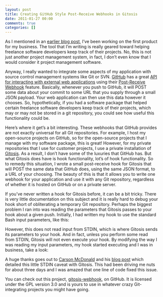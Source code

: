 ```yaml
---
layout: post
title: Creating GitHub Style Post-Receive Webhooks in Gitosis
date: 2011-01-27 00:00
comments: true
categories: []
---
```

<p>As I mentioned in an <a href="http://mbmccormick.com/2010/12/rapid-application-development-with-limonade-and-php/" target="_blank">earlier blog post</a>, I&rsquo;ve been working on the first product for my business. The tool that I&rsquo;m writing is really geared toward helping freelance software developers keep track of their projects. No, this is not just another project management system, in fact, I don&rsquo;t even know that I would consider it project management software.</p>

<p>Anyway, I really wanted to integrate some aspects of my application with source control management systems like Git or SVN. <a href="http://github.com" target="_blank">GitHub</a> has a great <a href="http://help.github.com/post-receive-hooks/" target="_blank">API for interacting with external web applications</a> using their <a href="http://help.github.com/testing-webhooks/" target="_blank">Post-Receive Webhook</a> feature. Basically, whenever you push to GitHub, it will POST some data about your commit to some URL that you supply through a small JSON payload. Your web application can then use this data however it chooses. So, hypothetically, if you had a software package that helped certain freelance software developers keep track of their projects, which may or may not be stored in a git repository, you could see how useful this functionality could be.</p>

<p>Here&rsquo;s where it get&rsquo;s a bit interesting. These webhooks that GitHub provides are not exactly universal for all Git repositories. For example, I host my open-source projects on GitHub, so for the open-source projects that I manage with my software package, this is great! However, for my private repositories that I use for customer projects, I use a private installation of <a href="http://eagain.net/gitweb/?p=gitosis.git" target="_blank">Gitosis</a>. As a result, I don&rsquo;t have some of the luxuries that GitHub has. But what Gitosis does have is hook functionality, lot&rsquo;s of hook functionality. So to remedy this situation, I wrote a small post-receive hook for Gitosis that will POST the same data that GitHub does, using the same JSON format, to a URL of your choosing. The beauty of this is that it allows you to write one webhook for your application and use it with any Git repository, regardless of whether it is hosted on GitHub or on a private server.</p>

<p>If you&rsquo;ve never written a hook for Gitosis before, it can be a bit tricky. There is very little documentation on this subject and it is really hard to debug your hook short of obliterating a temporary Git repository. Perhaps the biggest problem I ran into was reading the parameters that Gitosis passes to your hook about a given push. Initially, I had written my hook to use the standard Bash input parameters, like this:</p>

<script src="https://gist.github.com/799680.js"> </script>


<p></p>

<p>However, this does not read input from STDIN, which is where Gitosis sends its parameters to your hook. And in fact, unless you perform some read from STDIN, Gitosis will not even execute your hook. By modifying the way I was reading my input parameters, my hook started executing and I was in business, take a look:</p>

<script src="https://gist.github.com/799682.js"> </script>


<p></p>

<p>A huge thanks goes out to <a href="https://github.com/carsonmcdonald" target="_blank">Carson McDonald</a> and his <a href="http://www.ioncannon.net/system-administration/1362/example-git-pre-receive-and-post-receive-hooks-to-avoid-a-signal-13-error/" target="_blank">blog post</a> which detailed this little STDIN caveat with Gitosis. This had been driving me nuts for about three days and I was amazed that one line of code fixed this issue.</p>

<p>You can check out this project, <a href="https://github.com/mbmccormick/gitosis-webhook" target="_blank">gitosis-webhook</a>, on GitHub. It is licensed under the GPL version 3.0 and is yours to use in whatever crazy Git-integrating projects you might have going.</p>
